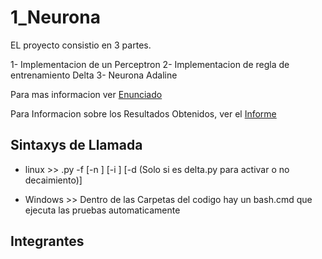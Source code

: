 1_Neurona
=========
EL proyecto consistio en 3 partes.

1- Implementacion de un Perceptron
2- Implementacion de regla de entrenamiento Delta
3- Neurona Adaline

Para mas informacion ver [Enunciado]()

Para Informacion sobre los Resultados Obtenidos, ver el [Informe]()

Sintaxys de Llamada
-------------------

- linux >> <Nombre de Archivo>.py -f <Nombre conjunto de entrenamiento> [-n <Tasa de Aprendizaje>] [-i <Maxima Cantidad de iteraciones>] [-d (Solo si es delta.py para activar o no decaimiento)]

- Windows >> Dentro de las Carpetas del codigo hay un bash.cmd que ejecuta las pruebas automaticamente




Integrantes
------------
